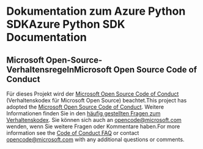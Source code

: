 # <a name="azure-python-sdk-documentation"></a><span data-ttu-id="ee2ec-101">Dokumentation zum Azure Python SDK</span><span class="sxs-lookup"><span data-stu-id="ee2ec-101">Azure Python SDK Documentation</span></span>

## <a name="microsoft-open-source-code-of-conduct"></a><span data-ttu-id="ee2ec-102">Microsoft Open-Source-Verhaltensregeln</span><span class="sxs-lookup"><span data-stu-id="ee2ec-102">Microsoft Open Source Code of Conduct</span></span>
<span data-ttu-id="ee2ec-103">Für dieses Projekt wird der [Microsoft Open Source Code of Conduct](https://opensource.microsoft.com/codeofconduct/) (Verhaltenskodex für Microsoft Open Source) beachtet.</span><span class="sxs-lookup"><span data-stu-id="ee2ec-103">This project has adopted the [Microsoft Open Source Code of Conduct](https://opensource.microsoft.com/codeofconduct/).</span></span>
<span data-ttu-id="ee2ec-104">Weitere Informationen finden Sie in den [häufig gestellten Fragen zum Verhaltenskodex](https://opensource.microsoft.com/codeofconduct/faq/). Sie können sich auch an [opencode@microsoft.com](mailto:opencode@microsoft.com) wenden, wenn Sie weitere Fragen oder Kommentare haben.</span><span class="sxs-lookup"><span data-stu-id="ee2ec-104">For more information see the [Code of Conduct FAQ](https://opensource.microsoft.com/codeofconduct/faq/) or contact [opencode@microsoft.com](mailto:opencode@microsoft.com) with any additional questions or comments.</span></span>
